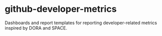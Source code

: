 # github-developer-metrics
Dashboards and report templates for reporting developer-related metrics inspired by DORA and SPACE.
